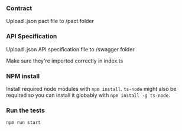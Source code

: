 ### Contract
Upload .json pact file to /pact folder

### API Specification
Upload .json API specification file to /swagger folder

Make sure they're imported correctly in index.ts

### NPM install
Install required node modules with `npm install`. `ts-node` might also be required so you can install it globably with `npm install -g ts-node`.

### Run the tests
`npm run start`